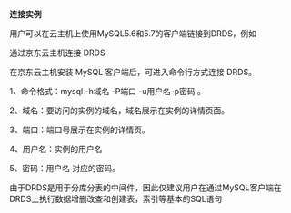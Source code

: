 **连接实例**

用户可以在云主机上使用MySQL5.6和5.7的客户端链接到DRDS，例如

通过京东云主机连接 DRDS

在京东云主机安装 MySQL 客户端后，可进入命令行方式连接 DRDS。

1、命令格式：mysql -h域名 -P端口 -u用户名-p密码 。

2、域名：要访问的实例的域名，域名展示在实例的详情页面。

3、端口：端口号展示在实例的详情页。

4、用户名：实例的用户名

5、密码：用户名 对应的密码。

由于DRDS是用于分库分表的中间件，因此仅建议用户在通过MySQL客户端在DRDS上执行数据增删改查和创建表，索引等基本的SQL语句